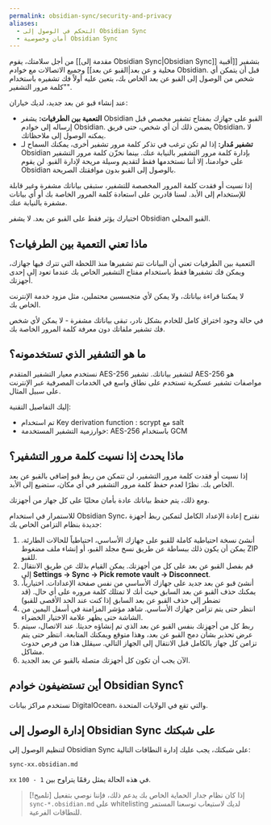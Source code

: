 ```yaml
---
permalink: obsidian-sync/security-and-privacy
aliases:
  - التحكم في الوصول إلى Obsidian Sync
  - أمان وخصوصية Obsidian Sync
---
```


من أجل سلامتك، يقوم [[مقدمة إلى Obsidian Sync|Obsidian Sync]] بتشفير [[أقبية محلية و عن بعد|القبو عن بعد]] وجميع الاتصالات مع خوادم Obsidian. قبل أن يتمكن أي شخص من الوصول إلى القبو عن بعد الخاص بك، يتعين عليه أولاً فك تشفيره باستخدام "كلمة مرور التشفير".

عند إنشاء قبو عن بعد جديد، لديك خياران:

- **التعمية بين الطرفيات:** يشفر Obsidian القبو على جهازك بمفتاح تشفير مخصص قبل إرساله إلى خوادم Obsidian. يضمن ذلك أن أي شخص، حتى فريق Obsidian، لا يمكنه الوصول إلى ملاحظاتك.
- **تشفير مُدار:** إذا لم تكن ترغب في تذكر كلمة مرور تشفير أخرى، يمكنك السماح لـ Obsidian بإدارة كلمة مرور التشفير بالنيابة عنك. بينما نخزّن كلمة مرور التشفير على خوادمنا، إلا أننا نستخدمها فقط لتقديم وسيلة مريحة لإدارة القبو. لن يقوم Obsidian بالوصول إلى القبو بدون موافقتك الصريحة.

إذا نسيت أو فقدت كلمة المرور المخصصة للتشفير، ستبقى بياناتك مشفرة وغير قابلة للإستخدام إلى الأبد. لسنا قادرين على استعادة كلمة المرور الخاصة بك أو أي بيانات مشفرة بالنيابة عنك.

اختيارك يؤثر فقط على القبو عن بعد. لا يشفر Obsidian القبو المحلي.

## ماذا تعني التعمية بين الطرفيات؟

التعمية بين الطرفيات تعني أن البيانات تتم تشفيرها منذ اللحظة التي تترك فيها جهازك، ويمكن فك تشفيرها فقط باستخدام مفتاح التشفير الخاص بك عندما تعود إلى إحدى أجهزتك.

لا يمكننا قراءة بياناتك، ولا يمكن لأي متجسسين محتملين، مثل مزود خدمة الإنترنت الخاص بك.

في حالة وجود اختراق كامل للخادم بشكل نادر، تبقى بياناتك مشفرة - لا يمكن لأي شخص فك تشفير ملفاتك دون معرفة كلمة المرور الخاصة بك.

## ما هو التشفير الذي تستخدمونه؟

نستخدم معيار التشفير المتقدم AES-256 لتشفير بياناتك. تشفير AES-256 هو مواصفات تشفير عسكرية تستخدم على نطاق واسع في الخدمات المصرفية عبر الإنترنت على سبيل المثال.

إليك التفاصيل التقنية:

- تم استخدام <span dir="ltr">Key derivation function</span> : scrypt مع salt
- خوارزمية التشفير المستخدمة: AES-256 باستخدام GCM

## ماذا يحدث إذا نسيت كلمة مرور التشفير؟

إذا نسيت أو فقدت كلمة مرور التشفير، لن تتمكن من ربط قبو إضافي بالقبو عن بعد الخاص بك. نظرًا لعدم حفظ كلمة مرور التشفير في أي مكان، ستضيع إلى الأبد.

ومع ذلك، يتم حفظ بياناتك عادة بأمان محليًا على كل جهاز من أجهزتك.

للاستمرار في استخدام Obsidian Sync، نقترح إعادة الإعداد الكامل لتمكين ربط أجهزة جديدة بنظام التزامن الخاص بك:

1. أنشئ نسخة احتياطية كاملة للقبو على جهازك الأساسي، احتياطياً للحالات الطارئة. يمكن أن يكون ذلك ببساطة عن طريق نسخ مجلد القبو، أو إنشاء ملف مضغوط ZIP للقبو.
2. قم بفصل القبو عن بعد على كل من أجهزتك. يمكن القيام بذلك عن طريق الانتقال إلى **Settings → Sync → Pick remote vault → Disconnect**.
3. أنشئ قبو عن بعد جديد على جهازك الأساسي من نفس صفحة الإعدادات. اختيارياً، يمكنك حذف القبو عن بعد السابق حيث أنك لا تمتلك كلمة مروره على أي حال. (قد تضطر إلى حذف القبو عن بعد السابق إذا كنت عند الحد الأقصى للقبو)
4. انتظر حتى يتم تزامن جهازك الأساسي. شاهد مؤشر المزامنة في أسفل اليمين من الشاشة حتى يظهر علامة الاختيار الخضراء.
5. ربط كل من أجهزتك بنفس القبو عن بعد الذي تم إنشاؤه حديثا. عند الاتصال، سيتم عرض تحذير بشأن دمج القبو عن بعد، وهذا متوقع ويمكنك المتابعة. انتظر حتى يتم تزامن كل جهاز بالكامل قبل الانتقال إلى الجهاز التالي. سيقلل هذا من فرص حدوث مشاكل.
6. الآن يجب أن تكون كل أجهزتك متصلة بالقبو عن بعد الجديد.

## أين تستضيفون خوادم Obsidian Sync؟

نستخدم مراكز بيانات DigitalOcean، والتي تقع في الولايات المتحدة.

## إدارة الوصول إلى Obsidian Sync على شبكتك

لتنظيم الوصول إلى Obsidian Sync على شبكتك، يجب عليك إدارة النطاقات التالية:

`sync-xx.obsidian.md`

`xx` في هذه الحالة يمثل رقمًا يتراوح بين `1 - 100`.

> [!تلميح] إذا كان نظام جدار الحماية الخاص بك يدعم ذلك، فإننا نوصي بتفعيل `sync-*.obsidian.md` على whitelisting لديك لاستيعاب توسعنا المستمر للنطاقات الفرعية.
